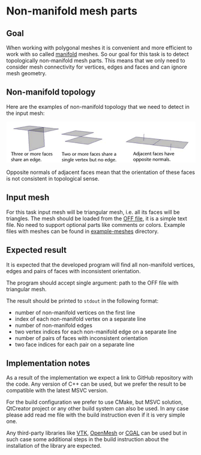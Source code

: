 # Non-manifold mesh parts

## Goal

When working with polygonal meshes it is convenient and more efficient to work with so called [manifold](https://en.wikipedia.org/wiki/Manifold) meshes. So our goal for this task is to detect topologically non-manifold mesh parts. This means that we only need to consider mesh connectivity for vertices, edges and faces and can ignore mesh geometry.

## Non-manifold topology

Here are the examples of non-manifold topology that we need to detect in the input mesh:

![Non-manifold topology](./non-manifold-topology.png)

Opposite normals of adjacent faces mean that the orientation of these faces is not consistent in topological sense.

## Input mesh

For this task input mesh will be triangular mesh, i.e. all its faces will be triangles. The mesh should be loaded from the [OFF file](https://en.wikipedia.org/wiki/OFF_(file_format)), it is a simple text file. No need to support optional parts like comments or colors. Example files with meshes can be found in [example-meshes](./example-meshes) directory.

## Expected result

It is expected that the developed program will find all non-manifold vertices, edges and pairs of faces with inconsistent orientation.

The program should accept single argument: path to the OFF file with triangular mesh.

The result should be printed to `stdout` in the following format:
 
 * number of non-manifold vertices on the first line
 * index of each non-manifold vertex on a separate line
 * number of non-manifold edges
 * two vertex indices for each non-manifold edge on a separate line
 * number of pairs of faces with inconsistent orientation
 * two face indices for each pair on a separate line

## Implementation notes

As a result of the implementation we expect a link to GitHub repository with the code. Any version of C++ can be used, but we prefer the result to be compatible with the latest MSVC version.

For the build configuration we prefer to use CMake, but MSVC solution, QtCreator project or any other build system can also be used. In any case please add read me file with the build instruction even if it is very simple one.

 Any third-party libraries like [VTK](https://vtk.org/), [OpenMesh](https://www.graphics.rwth-aachen.de/software/openmesh/) or [CGAL](https://www.cgal.org/) can be used but in such case some additional steps in the build instruction about the installation of the library are expected.